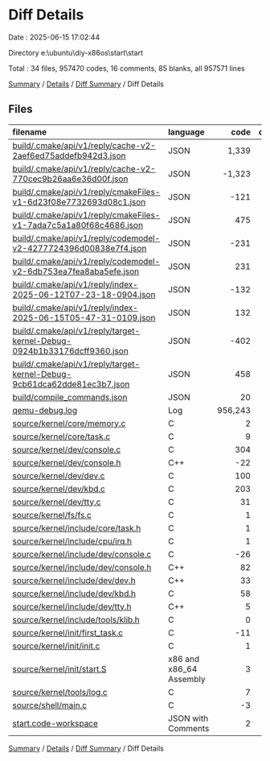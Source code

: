# Diff Details

Date : 2025-06-15 17:02:44

Directory e:\\ubuntu\\diy-x86os\\start\\start

Total : 34 files,  957470 codes, 16 comments, 85 blanks, all 957571 lines

[Summary](results.md) / [Details](details.md) / [Diff Summary](diff.md) / Diff Details

## Files
| filename | language | code | comment | blank | total |
| :--- | :--- | ---: | ---: | ---: | ---: |
| [build/.cmake/api/v1/reply/cache-v2-2aef6ed75addefb942d3.json](/build/.cmake/api/v1/reply/cache-v2-2aef6ed75addefb942d3.json) | JSON | 1,339 | 0 | 1 | 1,340 |
| [build/.cmake/api/v1/reply/cache-v2-770cec9b26aa6e36d00f.json](/build/.cmake/api/v1/reply/cache-v2-770cec9b26aa6e36d00f.json) | JSON | -1,323 | 0 | -1 | -1,324 |
| [build/.cmake/api/v1/reply/cmakeFiles-v1-6d23f08e7732693d08c1.json](/build/.cmake/api/v1/reply/cmakeFiles-v1-6d23f08e7732693d08c1.json) | JSON | -121 | 0 | -1 | -122 |
| [build/.cmake/api/v1/reply/cmakeFiles-v1-7ada7c5a1a80f68c4686.json](/build/.cmake/api/v1/reply/cmakeFiles-v1-7ada7c5a1a80f68c4686.json) | JSON | 475 | 0 | 1 | 476 |
| [build/.cmake/api/v1/reply/codemodel-v2-4277724396d00838e7f4.json](/build/.cmake/api/v1/reply/codemodel-v2-4277724396d00838e7f4.json) | JSON | -231 | 0 | -1 | -232 |
| [build/.cmake/api/v1/reply/codemodel-v2-6db753ea7fea8aba5efe.json](/build/.cmake/api/v1/reply/codemodel-v2-6db753ea7fea8aba5efe.json) | JSON | 231 | 0 | 1 | 232 |
| [build/.cmake/api/v1/reply/index-2025-06-12T07-23-18-0904.json](/build/.cmake/api/v1/reply/index-2025-06-12T07-23-18-0904.json) | JSON | -132 | 0 | -1 | -133 |
| [build/.cmake/api/v1/reply/index-2025-06-15T05-47-31-0109.json](/build/.cmake/api/v1/reply/index-2025-06-15T05-47-31-0109.json) | JSON | 132 | 0 | 1 | 133 |
| [build/.cmake/api/v1/reply/target-kernel-Debug-0924b1b33176dcff9360.json](/build/.cmake/api/v1/reply/target-kernel-Debug-0924b1b33176dcff9360.json) | JSON | -402 | 0 | -1 | -403 |
| [build/.cmake/api/v1/reply/target-kernel-Debug-9cb61dca62dde81ec3b7.json](/build/.cmake/api/v1/reply/target-kernel-Debug-9cb61dca62dde81ec3b7.json) | JSON | 458 | 0 | 1 | 459 |
| [build/compile\_commands.json](/build/compile_commands.json) | JSON | 20 | 0 | 0 | 20 |
| [qemu-debug.log](/qemu-debug.log) | Log | 956,243 | 0 | 0 | 956,243 |
| [source/kernel/core/memory.c](/source/kernel/core/memory.c) | C | 2 | 0 | -1 | 1 |
| [source/kernel/core/task.c](/source/kernel/core/task.c) | C | 9 | 12 | 2 | 23 |
| [source/kernel/dev/console.c](/source/kernel/dev/console.c) | C | 304 | 22 | 22 | 348 |
| [source/kernel/dev/console.h](/source/kernel/dev/console.h) | C++ | -22 | 0 | -8 | -30 |
| [source/kernel/dev/dev.c](/source/kernel/dev/dev.c) | C | 100 | 0 | 14 | 114 |
| [source/kernel/dev/kbd.c](/source/kernel/dev/kbd.c) | C | 203 | 23 | 8 | 234 |
| [source/kernel/dev/tty.c](/source/kernel/dev/tty.c) | C | 31 | 0 | 10 | 41 |
| [source/kernel/fs/fs.c](/source/kernel/fs/fs.c) | C | 1 | 8 | 0 | 9 |
| [source/kernel/include/core/task.h](/source/kernel/include/core/task.h) | C | 1 | 0 | 0 | 1 |
| [source/kernel/include/cpu/irq.h](/source/kernel/include/cpu/irq.h) | C | 1 | 0 | 1 | 2 |
| [source/kernel/include/dev/console.c](/source/kernel/include/dev/console.c) | C | -26 | -8 | -5 | -39 |
| [source/kernel/include/dev/console.h](/source/kernel/include/dev/console.h) | C++ | 82 | 0 | 12 | 94 |
| [source/kernel/include/dev/dev.h](/source/kernel/include/dev/dev.h) | C++ | 33 | 0 | 7 | 40 |
| [source/kernel/include/dev/kbd.h](/source/kernel/include/dev/kbd.h) | C | 58 | 0 | 13 | 71 |
| [source/kernel/include/dev/tty.h](/source/kernel/include/dev/tty.h) | C++ | 5 | 0 | 3 | 8 |
| [source/kernel/include/tools/klib.h](/source/kernel/include/tools/klib.h) | C | 0 | 8 | 0 | 8 |
| [source/kernel/init/first\_task.c](/source/kernel/init/first_task.c) | C | -11 | -11 | -2 | -24 |
| [source/kernel/init/init.c](/source/kernel/init/init.c) | C | 1 | -38 | 3 | -34 |
| [source/kernel/init/start.S](/source/kernel/init/start.S) | x86 and x86_64 Assembly | 3 | 0 | 5 | 8 |
| [source/kernel/tools/log.c](/source/kernel/tools/log.c) | C | 7 | 1 | 1 | 9 |
| [source/shell/main.c](/source/shell/main.c) | C | -3 | -1 | 0 | -4 |
| [start.code-workspace](/start.code-workspace) | JSON with Comments | 2 | 0 | 0 | 2 |

[Summary](results.md) / [Details](details.md) / [Diff Summary](diff.md) / Diff Details